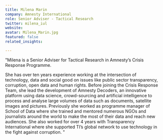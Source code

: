 ```yaml
---
title: Milena Marin
company: Amnesty International
role: Senior Adviser - Tactical Research
twitter: milena_iul
website:
avatar: Milena_Marin.jpg
featured: false
related_insights:

---
```

"Milena is a Senior Adviser for Tactical Research in Amnesty’s Crisis Response Programme.

She has over ten years experience working at the intersection of technology, data and social good on issues like public sector transparency, corruption, open data and human rights. Before joining the Crisis Response Team, she lead the development of Amnesty Decoders, an innovative platform using data science, crowd-sourcing and artificial intelligence to process and analyse large volumes of data such as documents, satellite images and pictures. Previously she worked as programme manager of School of Data where she trained and mentored numerous NGOs and journalists around the world to make the most of their data and reach new audiences. She also worked for over 4 years with Transparency International where she supported TI’s global network to use technology in the fight against corruption.
"
